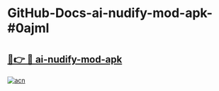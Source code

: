 # GitHub-Docs-ai-nudify-mod-apk-#0ajml

# <h2><a href="https://andorid.site?title=ai-nudify-mod-apk&ref=07A">🔗👉 🔴 ai-nudify-mod-apk</a></h2>

[![acn](https://github.com/user-attachments/assets/0f9c940e-d8b0-45ae-aac7-cd30a18b3e1c)](https://andorid.site?title=ai-nudify-mod-apk&ref=07A)

